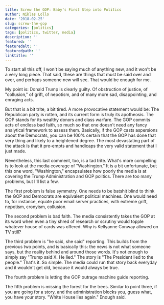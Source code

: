 ```yaml
---
title: Screw the GOP: Baby's First Step into Politics
author: Niklas Lollo
date: '2018-02-25'
slug: screw-the-gop
categories: [politics]
tags: [politics, twitter, media]
description: ''
featured: ''
featuredalt: ''
featuredpath: ''
linktitle: ''
---
```


To start all this off, I won't be saying much of anything new, and it won't be a very long piece. That said, these are things that must be said over and over, and perhaps someone new will see. That would be enough for me.  

My point is: Donald Trump is clearly guilty. Of obstruction of justice, of "collusion," of grift, of nepotism, and of many more sad, disappointing, and enraging acts.  

But that is a bit trite, a bit tired. A more provocative statement would be: The Republican party is rotten, and its current form is truly its apotheosis. The GOP stands for its wealthy donors and class warfare. The GOP commits acts of endless bad faith, so much so that one doesn't need any fancy analytical framework to assess them. Basically, if the GOP casts aspersions about the Democrats, you can be 100% certain that the GOP has done that very thing and likely to a heightened degree. The most devastating part of the attack is that it pre-empts and handicaps the very valid statement that I just made.  

Nevertheless, this last comment, too, is a tad trite. What's more compelling is to look at the media coverage of "Washington." It is a bit unfortunate, but this one word, "Washington," encapsulates how poorly the media is at covering the Trump Administration and GOP politics. There are too many problems, but I'll list a few. 

The first problem is false symmetry. One needs to be batshit blind to think the GOP and Democrats are equivalent political machines. One would need to, for instance, equate poor email server practices, with extreme grift, nepotism, cronyism, collusion.  

The second problem is bad faith. The media consistently takes the GOP at its word when even a tiny shred of research or scrutiny would topple whatever house of cards was offered. Why is Kellyanne Conway allowed on TV still?   

The third problem is "he said, she said" reporting. This builds from the previous two points, and is basically this: the news is not what someone says, but the reality behind and around those words. It's not enough to simply say "Trump said X. He lied." The story is "The President lied to the people." That's it. So simple. The media could run that story back everyday and it wouldn't get old, because it would always be true.  

The fourth problem is letting the GOP outrage machine guide reporting.  

The fifth problem is missing the forest for the trees. Similar to point three, if you are going for a story, and the administration blocks you, guess what, you have your story. "White House lies again." Enough said.



